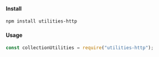 #### Install
``` bash
npm install utilities-http
```

#### Usage
``` javascript
const collectionUtilities = require("utilities-http");
```